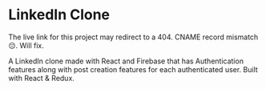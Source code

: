 # LinkedIn Clone

The live link for this project may redirect to a 404. CNAME record mismatch 😔. Will fix.

A LinkedIn clone made with React and Firebase that has Authentication features along with post creation features for each authenticated user.
Built with React & Redux.
